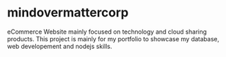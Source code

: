 # mindovermattercorp
eCommerce Website mainly focused on technology and cloud sharing products. This project is mainly for my portfolio to showcase my database, web developement and nodejs skills. 
